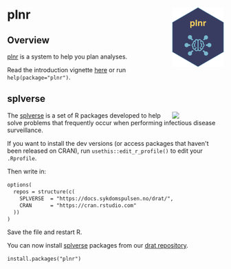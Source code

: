 # plnr <a href="https://docs.sykdomspulsen.no/plnr"><img src="man/figures/logo.png" align="right" width="120" /></a>

## Overview 

[plnr](https://docs.sykdomspulsen.no/plnr) is a system to help you plan analyses.

Read the introduction vignette [here](http://docs.sykdomspulsen.no/plnr/articles/plnr.html) or run `help(package="plnr")`.

## splverse

<a href="https://docs.sykdomspulsen.no/packages"><img src="https://docs.sykdomspulsen.no/packages/splverse.png" align="right" width="120" /></a>

The [splverse](https://docs.sykdomspulsen.no/packages) is a set of R packages developed to help solve problems that frequently occur when performing infectious disease surveillance.

If you want to install the dev versions (or access packages that haven't been released on CRAN), run `usethis::edit_r_profile()` to edit your `.Rprofile`. 

Then write in:

```
options(
  repos = structure(c(
    SPLVERSE  = "https://docs.sykdomspulsen.no/drat/",
    CRAN      = "https://cran.rstudio.com"
  ))
)
```

Save the file and restart R.

You can now install [splverse](https://docs.sykdomspulsen.no/packages) packages from our [drat repository](https://docs.sykdomspulsen.no/drat).

```
install.packages("plnr")
```


